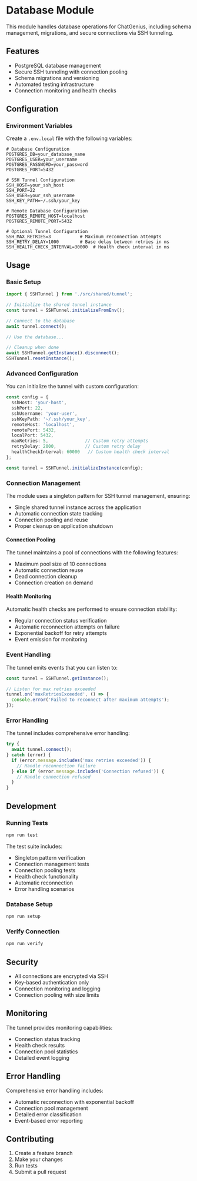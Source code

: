 # Database Module

This module handles database operations for ChatGenius, including schema management, migrations, and secure connections via SSH tunneling.

## Features

- PostgreSQL database management
- Secure SSH tunneling with connection pooling
- Schema migrations and versioning
- Automated testing infrastructure
- Connection monitoring and health checks

## Configuration

### Environment Variables

Create a `.env.local` file with the following variables:

```env
# Database Configuration
POSTGRES_DB=your_database_name
POSTGRES_USER=your_username
POSTGRES_PASSWORD=your_password
POSTGRES_PORT=5432

# SSH Tunnel Configuration
SSH_HOST=your_ssh_host
SSH_PORT=22
SSH_USER=your_ssh_username
SSH_KEY_PATH=~/.ssh/your_key

# Remote Database Configuration
POSTGRES_REMOTE_HOST=localhost
POSTGRES_REMOTE_PORT=5432

# Optional Tunnel Configuration
SSH_MAX_RETRIES=3           # Maximum reconnection attempts
SSH_RETRY_DELAY=1000        # Base delay between retries in ms
SSH_HEALTH_CHECK_INTERVAL=30000  # Health check interval in ms
```

## Usage

### Basic Setup

```typescript
import { SSHTunnel } from './src/shared/tunnel';

// Initialize the shared tunnel instance
const tunnel = SSHTunnel.initializeFromEnv();

// Connect to the database
await tunnel.connect();

// Use the database...

// Cleanup when done
await SSHTunnel.getInstance().disconnect();
SSHTunnel.resetInstance();
```

### Advanced Configuration

You can initialize the tunnel with custom configuration:

```typescript
const config = {
  sshHost: 'your-host',
  sshPort: 22,
  sshUsername: 'your-user',
  sshKeyPath: '~/.ssh/your_key',
  remoteHost: 'localhost',
  remotePort: 5432,
  localPort: 5432,
  maxRetries: 5,              // Custom retry attempts
  retryDelay: 2000,           // Custom retry delay
  healthCheckInterval: 60000   // Custom health check interval
};

const tunnel = SSHTunnel.initializeInstance(config);
```

### Connection Management

The module uses a singleton pattern for SSH tunnel management, ensuring:

- Single shared tunnel instance across the application
- Automatic connection state tracking
- Connection pooling and reuse
- Proper cleanup on application shutdown

#### Connection Pooling

The tunnel maintains a pool of connections with the following features:

- Maximum pool size of 10 connections
- Automatic connection reuse
- Dead connection cleanup
- Connection creation on demand

#### Health Monitoring

Automatic health checks are performed to ensure connection stability:

- Regular connection status verification
- Automatic reconnection attempts on failure
- Exponential backoff for retry attempts
- Event emission for monitoring

### Event Handling

The tunnel emits events that you can listen to:

```typescript
const tunnel = SSHTunnel.getInstance();

// Listen for max retries exceeded
tunnel.on('maxRetriesExceeded', () => {
  console.error('Failed to reconnect after maximum attempts');
});
```

### Error Handling

The tunnel includes comprehensive error handling:

```typescript
try {
  await tunnel.connect();
} catch (error) {
  if (error.message.includes('max retries exceeded')) {
    // Handle reconnection failure
  } else if (error.message.includes('Connection refused')) {
    // Handle connection refused
  }
}
```

## Development

### Running Tests

```bash
npm run test
```

The test suite includes:

- Singleton pattern verification
- Connection management tests
- Connection pooling tests
- Health check functionality
- Automatic reconnection
- Error handling scenarios

### Database Setup

```bash
npm run setup
```

### Verify Connection

```bash
npm run verify
```

## Security

- All connections are encrypted via SSH
- Key-based authentication only
- Connection monitoring and logging
- Connection pooling with size limits

## Monitoring

The tunnel provides monitoring capabilities:

- Connection status tracking
- Health check results
- Connection pool statistics
- Detailed event logging

## Error Handling

Comprehensive error handling includes:

- Automatic reconnection with exponential backoff
- Connection pool management
- Detailed error classification
- Event-based error reporting

## Contributing

1. Create a feature branch
2. Make your changes
3. Run tests
4. Submit a pull request
